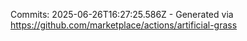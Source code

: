 Commits: 2025-06-26T16:27:25.586Z - Generated via https://github.com/marketplace/actions/artificial-grass
<br>
